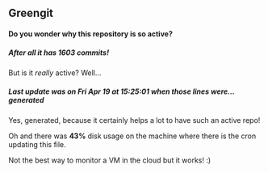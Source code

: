 ## Greengit

#### Do you wonder why this repository is so active?

##### After all it has 1603 commits!

But is it *really* active? Well...

##### Last update was on Fri Apr 19 at 15:25:01 when those lines were... generated

Yes, generated, because it certainly helps a lot to have such an active repo!

Oh and there was **43%** disk usage on the machine
where there is the cron updating this file.

Not the best way to monitor a VM in the cloud but it works! :)
